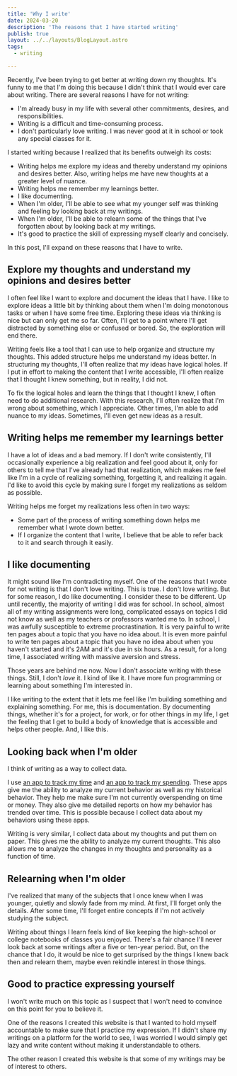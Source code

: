 ```yaml
---
title: 'Why I write'
date: 2024-03-20
description: 'The reasons that I have started writing'
publish: true
layout: ../../layouts/BlogLayout.astro
tags:
  - writing

---
```


Recently, I've been trying to get better at writing down my thoughts. It's funny to me that I'm doing this because I didn't think that I would ever care about writing. There are several reasons I have for not writing:

- I'm already busy in my life with several other commitments, desires, and responsibilities.
- Writing is a difficult and time-consuming process.
- I don't particularly love writing. I was never good at it in school or took any special classes for it.

I started writing because I realized that its benefits outweigh its costs:

- Writing helps me explore my ideas and thereby understand my opinions and desires better. Also, writing helps me have new thoughts at a greater level of nuance.
- Writing helps me remember my learnings better.
- I like documenting.
- When I'm older, I'll be able to see what my younger self was thinking and feeling by looking back at my writings.
- When I'm older, I'll be able to relearn some of the things that I've forgotten about by looking back at my writings.
- It's good to practice the skill of expressing myself clearly and concisely.

In this post, I'll expand on these reasons that I have to write.

## Explore my thoughts and understand my opinions and desires better

I often feel like I want to explore and document the ideas that I have. I like to explore ideas a little bit by thinking about them when I'm doing monotonous tasks or when I have some free time. Exploring these ideas via thinking is nice but can only get me so far. Often, I'll get to a point where I'll get distracted by something else or confused or bored. So, the exploration will end there.

Writing feels like a tool that I can use to help organize and structure my thoughts. This added structure helps me understand my ideas better. In structuring my thoughts, I'll often realize that my ideas have logical holes. If I put in effort to making the content that I write accessible, I'll often realize that I thought I knew something, but in reality, I did not.

To fix the logical holes and learn the things that I thought I knew, I often need to do additional research. With this research, I'll often realize that I'm wrong about something, which I appreciate. Other times, I'm able to add nuance to my ideas. Sometimes, I'll even get new ideas as a result.

## Writing helps me remember my learnings better

I have a lot of ideas and a bad memory. If I don't write consistently, I'll occasionally experience a big realization and feel good about it, only for others to tell me that I've already had that realization, which makes me feel like I'm in a cycle of realizing something, forgetting it, and realizing it again. I'd like to avoid this cycle by making sure I forget my realizations as seldom as possible.

Writing helps me forget my realizations less often in two ways:

- Some part of the process of writing something down helps me remember what I wrote down better.
- If I organize the content that I write, I believe that be able to refer back to it and search through it easily.

## I like documenting

It might sound like I'm contradicting myself. One of the reasons that I wrote for not writing is that I don't love writing. This is true. I don't love writing. But for some reason, I do like documenting. I consider these to be different. Up until recently, the majority of writing I did was for school. In school, almost all of my writing assignments were long, complicated essays on topics I did not know as well as my teachers or professors wanted me to. In school, I was awfully susceptible to extreme procrastination. It is very painful to write ten pages about a topic that you have no idea about. It is even more painful to write ten pages about a topic that you have no idea about when you haven't started and it's 2AM and it's due in six hours. As a result, for a long time, I associated writing with massive aversion and stress.

Those years are behind me now. Now I don't associate writing with these things. Still, I don't *love* it. I kind of like it. I have more fun programming or learning about something I'm interested in.

I like writing to the extent that it lets me feel like I'm building something and explaining something. For me, this is documentation. By documenting things, whether it's for a project, for work, or for other things in my life, I get the feeling that I get to build a body of knowledge that is accessible and helps other people. And, I like this.

## Looking back when I'm older

I think of writing as a way to collect data.

I use [an app to track my time](https://toggl.com/) and [an app to track my spending](https://www.ynab.com/). These apps give me the ability to analyze my current behavior as well as my historical behavior. They help me make sure I'm not currently overspending on time or money. They also give me detailed reports on how my behavior has trended over time. This is possible because I collect data about my behaviors using these apps.

Writing is very similar, I collect data about my thoughts and put them on paper. This gives me the ability to analyze my current thoughts. This also allows me to analyze the changes in my thoughts and personality as a function of time.

## Relearning when I'm older

I've realized that many of the subjects that I once knew when I was younger, quietly and slowly fade from my mind. At first, I'll forget only the details. After some time, I'll forget entire concepts if I'm not actively studying the subject.

Writing about things I learn feels kind of like keeping the high-school or college notebooks of classes you enjoyed. There's a fair chance I'll never look back at some writings after a five or ten-year period. But, on the chance that I do, it would be nice to get surprised by the things I knew back then and relearn them, maybe even rekindle interest in those things.

## Good to practice expressing yourself

I won't write much on this topic as I suspect that I won't need to convince on this point for you to believe it.

One of the reasons I created this website is that I wanted to hold myself accountable to make sure that I practice my expression. If I didn't share my writings on a platform for the world to see, I was worried I would simply get lazy and write content without making it understandable to others.

The other reason I created this website is that some of my writings may be of interest to others.
